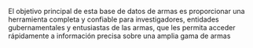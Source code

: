 El objetivo principal de esta base de datos de armas es proporcionar una herramienta completa y confiable para investigadores, entidades gubernamentales y entusiastas de las armas, que les permita acceder rápidamente a información precisa sobre una amplia gama de armas 